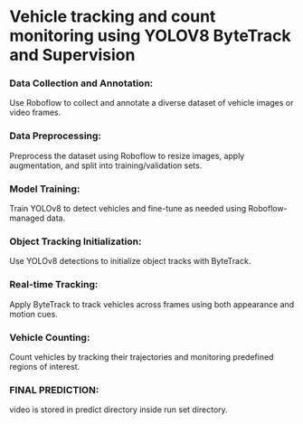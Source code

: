 # Vehicle tracking and count monitoring using YOLOV8 ByteTrack and Supervision



### Data Collection and Annotation:
Use Roboflow to collect and annotate a diverse dataset of vehicle images or video frames.

### Data Preprocessing:
Preprocess the dataset using Roboflow to resize images, apply augmentation, and split into training/validation sets.
### Model Training:
Train YOLOv8 to detect vehicles and fine-tune as needed using Roboflow-managed data.
### Object Tracking Initialization:
Use YOLOv8 detections to initialize object tracks with ByteTrack.
### Real-time Tracking:
Apply ByteTrack to track vehicles across frames using both appearance and motion cues.
### Vehicle Counting:
Count vehicles by tracking their trajectories and monitoring predefined regions of interest.
### FINAL PREDICTION:
video is stored in predict directory inside run set directory.
